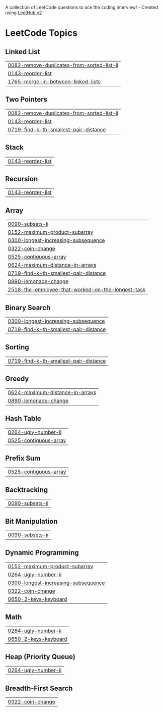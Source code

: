 A collection of LeetCode questions to ace the coding interview! - Created using [LeetHub v2](https://github.com/arunbhardwaj/LeetHub-2.0)
<!---LeetCode Topics Start-->
# LeetCode Topics
## Linked List
|  |
| ------- |
| [0082-remove-duplicates-from-sorted-list-ii](https://github.com/aryan2882/Leetcode/tree/master/0082-remove-duplicates-from-sorted-list-ii) |
| [0143-reorder-list](https://github.com/aryan2882/Leetcode/tree/master/0143-reorder-list) |
| [1765-merge-in-between-linked-lists](https://github.com/aryan2882/Leetcode/tree/master/1765-merge-in-between-linked-lists) |
## Two Pointers
|  |
| ------- |
| [0082-remove-duplicates-from-sorted-list-ii](https://github.com/aryan2882/Leetcode/tree/master/0082-remove-duplicates-from-sorted-list-ii) |
| [0143-reorder-list](https://github.com/aryan2882/Leetcode/tree/master/0143-reorder-list) |
| [0719-find-k-th-smallest-pair-distance](https://github.com/aryan2882/Leetcode/tree/master/0719-find-k-th-smallest-pair-distance) |
## Stack
|  |
| ------- |
| [0143-reorder-list](https://github.com/aryan2882/Leetcode/tree/master/0143-reorder-list) |
## Recursion
|  |
| ------- |
| [0143-reorder-list](https://github.com/aryan2882/Leetcode/tree/master/0143-reorder-list) |
## Array
|  |
| ------- |
| [0090-subsets-ii](https://github.com/aryan2882/Leetcode/tree/master/0090-subsets-ii) |
| [0152-maximum-product-subarray](https://github.com/aryan2882/Leetcode/tree/master/0152-maximum-product-subarray) |
| [0300-longest-increasing-subsequence](https://github.com/aryan2882/Leetcode/tree/master/0300-longest-increasing-subsequence) |
| [0322-coin-change](https://github.com/aryan2882/Leetcode/tree/master/0322-coin-change) |
| [0525-contiguous-array](https://github.com/aryan2882/Leetcode/tree/master/0525-contiguous-array) |
| [0624-maximum-distance-in-arrays](https://github.com/aryan2882/Leetcode/tree/master/0624-maximum-distance-in-arrays) |
| [0719-find-k-th-smallest-pair-distance](https://github.com/aryan2882/Leetcode/tree/master/0719-find-k-th-smallest-pair-distance) |
| [0890-lemonade-change](https://github.com/aryan2882/Leetcode/tree/master/0890-lemonade-change) |
| [2518-the-employee-that-worked-on-the-longest-task](https://github.com/aryan2882/Leetcode/tree/master/2518-the-employee-that-worked-on-the-longest-task) |
## Binary Search
|  |
| ------- |
| [0300-longest-increasing-subsequence](https://github.com/aryan2882/Leetcode/tree/master/0300-longest-increasing-subsequence) |
| [0719-find-k-th-smallest-pair-distance](https://github.com/aryan2882/Leetcode/tree/master/0719-find-k-th-smallest-pair-distance) |
## Sorting
|  |
| ------- |
| [0719-find-k-th-smallest-pair-distance](https://github.com/aryan2882/Leetcode/tree/master/0719-find-k-th-smallest-pair-distance) |
## Greedy
|  |
| ------- |
| [0624-maximum-distance-in-arrays](https://github.com/aryan2882/Leetcode/tree/master/0624-maximum-distance-in-arrays) |
| [0890-lemonade-change](https://github.com/aryan2882/Leetcode/tree/master/0890-lemonade-change) |
## Hash Table
|  |
| ------- |
| [0264-ugly-number-ii](https://github.com/aryan2882/Leetcode/tree/master/0264-ugly-number-ii) |
| [0525-contiguous-array](https://github.com/aryan2882/Leetcode/tree/master/0525-contiguous-array) |
## Prefix Sum
|  |
| ------- |
| [0525-contiguous-array](https://github.com/aryan2882/Leetcode/tree/master/0525-contiguous-array) |
## Backtracking
|  |
| ------- |
| [0090-subsets-ii](https://github.com/aryan2882/Leetcode/tree/master/0090-subsets-ii) |
## Bit Manipulation
|  |
| ------- |
| [0090-subsets-ii](https://github.com/aryan2882/Leetcode/tree/master/0090-subsets-ii) |
## Dynamic Programming
|  |
| ------- |
| [0152-maximum-product-subarray](https://github.com/aryan2882/Leetcode/tree/master/0152-maximum-product-subarray) |
| [0264-ugly-number-ii](https://github.com/aryan2882/Leetcode/tree/master/0264-ugly-number-ii) |
| [0300-longest-increasing-subsequence](https://github.com/aryan2882/Leetcode/tree/master/0300-longest-increasing-subsequence) |
| [0322-coin-change](https://github.com/aryan2882/Leetcode/tree/master/0322-coin-change) |
| [0650-2-keys-keyboard](https://github.com/aryan2882/Leetcode/tree/master/0650-2-keys-keyboard) |
## Math
|  |
| ------- |
| [0264-ugly-number-ii](https://github.com/aryan2882/Leetcode/tree/master/0264-ugly-number-ii) |
| [0650-2-keys-keyboard](https://github.com/aryan2882/Leetcode/tree/master/0650-2-keys-keyboard) |
## Heap (Priority Queue)
|  |
| ------- |
| [0264-ugly-number-ii](https://github.com/aryan2882/Leetcode/tree/master/0264-ugly-number-ii) |
## Breadth-First Search
|  |
| ------- |
| [0322-coin-change](https://github.com/aryan2882/Leetcode/tree/master/0322-coin-change) |
<!---LeetCode Topics End-->